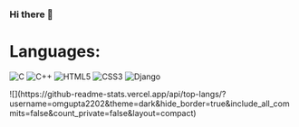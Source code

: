 ### Hi there 👋

<!--
**omgupta2202/omgupta2202** is a ✨ _special_ ✨ repository because its `README.md` (this file) appears on your GitHub profile.

Here are some ideas to get you started:

- 🔭 I’m currently working on ...
- 🌱 I’m currently learning ...
- 👯 I’m looking to collaborate on ...
- 🤔 I’m looking for help with ...
- 💬 Ask me about ...
- 📫 How to reach me: ...
- 😄 Pronouns: ...
- ⚡ Fun fact: ...


<h2> Languages and Tools:</h2>
<img height=50 src="https://cdn.jsdelivr.net/gh/devicons/devicon/icons/c/c-original.svg" /><img height=50 src="https://cdn.jsdelivr.net/gh/devicons/devicon/icons/cplusplus/cplusplus-original.svg" /><img height=50 src="https://cdn.jsdelivr.net/gh/devicons/devicon/icons/python/python-original.svg"/><img height=50 src="https://cdn.jsdelivr.net/gh/devicons/devicon/icons/html5/html5-original.svg" /><img height=50 src="https://cdn.jsdelivr.net/gh/devicons/devicon/icons/css3/css3-original.svg" /><img height=50 src="https://cdn.jsdelivr.net/gh/devicons/devicon/icons/django/django-plain.svg" />

<div style="text-align: center;">
<img alsrc="https://github-readme-stats.vercel.app/api/top-langs?username=omgupta2202&layout=compact"/>
</div>
-->

# Languages:
![C](https://img.shields.io/badge/c-%2300599C.svg?style=for-the-badge&logo=c&logoColor=white) ![C++](https://img.shields.io/badge/c++-%2300599C.svg?style=for-the-badge&logo=c%2B%2B&logoColor=white) ![HTML5](https://img.shields.io/badge/html5-%23E34F26.svg?style=for-the-badge&logo=html5&logoColor=white) ![CSS3](https://img.shields.io/badge/css3-%231572B6.svg?style=for-the-badge&logo=css3&logoColor=white) ![Django](https://img.shields.io/badge/django-%23092E20.svg?style=for-the-badge&logo=django&logoColor=white)
<div>
![](https://github-readme-stats.vercel.app/api/top-langs/?username=omgupta2202&theme=dark&hide_border=true&include_all_commits=false&count_private=false&layout=compact)
</div>
